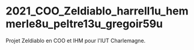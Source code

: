 # 2021_COO_Zeldiablo_harrell1u_hemmerle8u_peltre13u_gregoir59u
Projet Zeldiablo en COO et IHM pour l'IUT Charlemagne.
